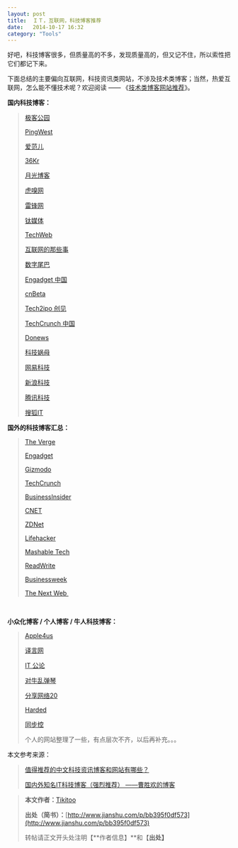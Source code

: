 ```yaml
---
layout: post
title:  ＩＴ，互联网，科技博客推荐
date:   2014-10-17 16:32
category: "Tools"
---
```


好吧，科技博客很多，但质量高的不多，发现质量高的，但又记不住，所以索性把它们都记下来。

下面总结的主要偏向互联网，科技资讯类网站，不涉及技术类博客；当然，热爱互联网，怎么能不懂技术呢？欢迎阅读 —— 《[技术类博客网站推荐](http://www.jianshu.com/p/ca676b17603e)》。

**国内科技博客：**
> [极客公园](http://www.geekpark.net/)
> 
> [PingWest](http://www.pingwest.com/)
> 
> [爱范儿](http://www.ifanr.com/)
> 
> [36Kr](http://www.36kr.com/)
> 
> [月光博客](http://www.williamlong.info/)
> 
> [虎嗅网](http://www.huxiu.com/)
> 
> [雷锋网](http://www.leiphone.com/)
> 
> [钛媒体](http://www.tmtpost.com/)
> 
> [TechWeb](http://blog.techweb.com.cn/)
> 
> [互联网的那些事](http://www.alibuybuy.com/)
> 
> [数字尾巴](http://www.dgtle.com/)
> 
> [Engadget 中国](http://cn.engadget.com/)
> 
> [cnBeta](http://www.cnbeta.com/)
> 
> [Tech2ipo 创见](http://tech2ipo.com/)
> 
> [TechCrunch 中国](http://techcrunch.cn/)
> 
> [Donews](http://www.donews.com/)
> 
> [科技娲母](http://www.techwom.com/)
> 
> [网易科技](http://tech.163.com/)
> 
> [新浪科技](http://tech.sina.com.cn/)
> 
> [腾讯科技](http://tech.qq.com/)
> 
> [搜狐IT](http://it.sohu.com/)

**国外的科技博客汇总：**
> [The Verge](http://%EF%BD%97%EF%BD%97%EF%BD%97.theverge.com)
> 
> [Engadget](http://www.engadget.com)
> 
> [Gizmodo](http://gizmodo.com)
> 
> [TechCrunch](http://techcrunch.com)
> 
> [BusinessInsider](http://www.businessinsider.com)
> 
> [CNET](http://www.cnet.com)
> 
> [ZDNet](http://www.zdnet.com)
> 
> [Lifehacker](http://lifehacker.com)
> 
> [Mashable Tech](http://%20mashable.com/tech)
> 
> [ReadWrite](http://readwrite.com/)
> 
> [Businessweek](http://businessweek.com)
> 
> [The Next Web&nbsp;](http://thenextweb.com)

<br />

**小众化博客 / 个人博客 / 牛人科技博客：**
> [Apple4us](https://apple4us.com/)
> 
> [译言网](http://www.yeeyan.org/)
> 
> [IT 公论](http://ipn.li/itgonglun/)
> 
> [对牛乱弹琴](http://blog.donews.com/keso/)
> 
> [分享网络20](http://www.showeb20.com/)
> 
> [Harded](http://www.harded.com/index.html)
> 
> [同步控](http://www.syncoo.com/)
> 
> 个人的网站整理了一些，有点层次不齐，以后再补充。。。

本文参考来源：

> [值得推荐的中文科技资讯博客和网站有哪些？](http://www.zhihu.com/question/19550312)
> 
> [国内外知名IT科技博客（强烈推荐） ——曹胜欢的博客](http://blog.csdn.net/csh624366188/article/details/8681657)

> **本文作者：**[Tikitoo](http://weibo.com/lyf0306)
> 
> **出处（简书）：**[http://www.jianshu.com/p/bb395f0df573](http://www.jianshu.com/p/bb395f0df573)
> 
> [](http://www.jianshu.com/p/bb395f0df573)
> 
> 转帖请正文开头处注明【**作者信息】**和【**出处】**
